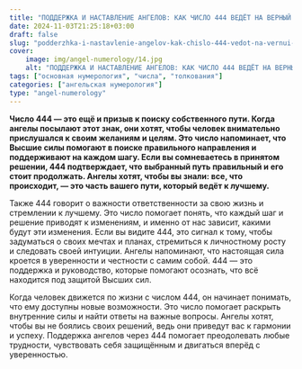 ```yaml
---
title: "ПОДДЕРЖКА И НАСТАВЛЕНИЕ АНГЕЛОВ: КАК ЧИСЛО 444 ВЕДЁТ НА ВЕРНЫЙ ПУТЬ"
date: 2024-11-03T21:25:18+03:00
draft: false
slug: "podderzhka-i-nastavlenie-angelov-kak-chislo-444-vedot-na-vernui-put"
cover:
    image: img/angel-numerology/14.jpg
    alt: "ПОДДЕРЖКА И НАСТАВЛЕНИЕ АНГЕЛОВ: КАК ЧИСЛО 444 ВЕДЁТ НА ВЕРНЫЙ ПУТЬ"
tags: ["основная нумерология", "числа", "толкования"]
categories: ["ангельская нумерология"]
type: "angel-numerology"
---
```


**Число 444 — это ещё и призыв к поиску собственного пути. Когда ангелы посылают этот знак, они хотят, чтобы человек внимательно прислушался к своим желаниям и целям. Это число напоминает, что Высшие силы помогают в поиске правильного направления и поддерживают на каждом шагу. Если вы сомневаетесь в принятом решении, 444 подтверждает, что выбранный путь правильный и его стоит продолжать. Ангелы хотят, чтобы вы знали: все, что происходит, — это часть вашего пути, который ведёт к лучшему.**

Также 444 говорит о важности ответственности за свою жизнь и стремлении к лучшему. Это число помогает понять, что каждый шаг и решение приводят к изменениям, и именно от нас зависит, какими будут эти изменения. Если вы видите 444, это сигнал к тому, чтобы задуматься о своих мечтах и планах, стремиться к личностному росту и следовать своей интуиции. Ангелы напоминают, что настоящая сила кроется в уверенности и честности с самим собой. 444 — это поддержка и руководство, которые помогают осознать, что всё находится под защитой Высших сил.

Когда человек движется по жизни с числом 444, он начинает понимать, что ему доступны новые возможности. Это число помогает раскрыть внутренние силы и найти ответы на важные вопросы. Ангелы хотят, чтобы вы не боялись своих решений, ведь они приведут вас к гармонии и успеху. Поддержка ангелов через 444 помогает преодолевать любые трудности, чувствовать себя защищённым и двигаться вперёд с уверенностью.

